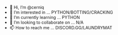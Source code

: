 - 👋 Hi, I’m @cerniq
- 👀 I’m interested in ... PYTHON/BOTTING/CRACKING
- 🌱 I’m currently learning ... PYTHON
- 💞️ I’m looking to collaborate on ... N/A
- 📫 How to reach me ... DISCORD.GG/LAUNDRYMAT

<!---
cerniq/cerniq is a ✨ special ✨ repository because its `README.md` (this file) appears on your GitHub profile.
You can click the Preview link to take a look at your changes.
--->
